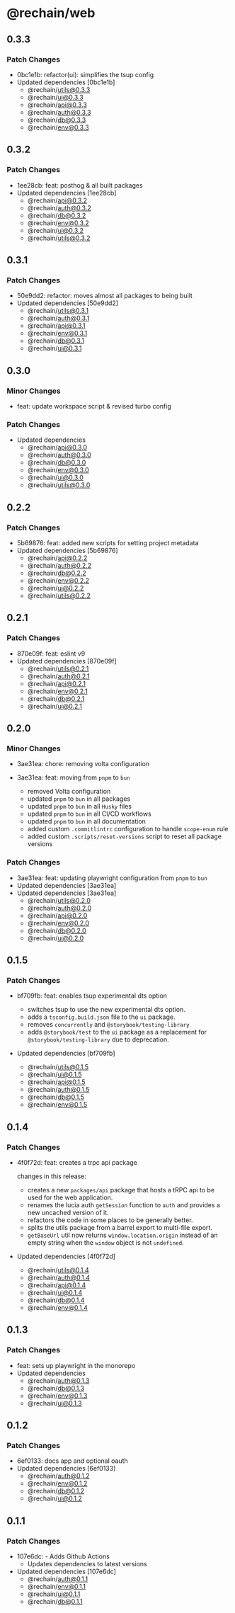 # @rechain/web

## 0.3.3

### Patch Changes

- 0bc1e1b: refactor(ui): simplifies the tsup config
- Updated dependencies [0bc1e1b]
  - @rechain/utils@0.3.3
  - @rechain/ui@0.3.3
  - @rechain/api@0.3.3
  - @rechain/auth@0.3.3
  - @rechain/db@0.3.3
  - @rechain/env@0.3.3

## 0.3.2

### Patch Changes

- 1ee28cb: feat: posthog & all built packages
- Updated dependencies [1ee28cb]
  - @rechain/api@0.3.2
  - @rechain/auth@0.3.2
  - @rechain/db@0.3.2
  - @rechain/env@0.3.2
  - @rechain/ui@0.3.2
  - @rechain/utils@0.3.2

## 0.3.1

### Patch Changes

- 50e9dd2: refactor: moves almost all packages to being built
- Updated dependencies [50e9dd2]
  - @rechain/utils@0.3.1
  - @rechain/auth@0.3.1
  - @rechain/api@0.3.1
  - @rechain/env@0.3.1
  - @rechain/db@0.3.1
  - @rechain/ui@0.3.1

## 0.3.0

### Minor Changes

- feat: update workspace script & revised turbo config

### Patch Changes

- Updated dependencies
  - @rechain/api@0.3.0
  - @rechain/auth@0.3.0
  - @rechain/db@0.3.0
  - @rechain/env@0.3.0
  - @rechain/ui@0.3.0
  - @rechain/utils@0.3.0

## 0.2.2

### Patch Changes

- 5b69876: feat: added new scripts for setting project metadata
- Updated dependencies [5b69876]
  - @rechain/api@0.2.2
  - @rechain/auth@0.2.2
  - @rechain/db@0.2.2
  - @rechain/env@0.2.2
  - @rechain/ui@0.2.2
  - @rechain/utils@0.2.2

## 0.2.1

### Patch Changes

- 870e09f: feat: eslint v9
- Updated dependencies [870e09f]
  - @rechain/utils@0.2.1
  - @rechain/auth@0.2.1
  - @rechain/api@0.2.1
  - @rechain/env@0.2.1
  - @rechain/db@0.2.1
  - @rechain/ui@0.2.1

## 0.2.0

### Minor Changes

- 3ae31ea: chore: removing volta configuration
- 3ae31ea: feat: moving from `pnpm` to `bun`

  - removed Volta configuration
  - updated `pnpm` to `bun` in all packages
  - updated `pnpm` to `bun` in all `Husky` files
  - updated `pnpm` to `bun` in all CI/CD workflows
  - updated `pnpm` to `bun` in all documentation
  - added custom `.commitlintrc` configuration to handle `scope-enum` rule
  - added custom `.scripts/reset-versions` script to reset all package versions

### Patch Changes

- 3ae31ea: feat: updating playwright configuration from `pnpm` to `bun`
- Updated dependencies [3ae31ea]
- Updated dependencies [3ae31ea]
  - @rechain/utils@0.2.0
  - @rechain/auth@0.2.0
  - @rechain/api@0.2.0
  - @rechain/env@0.2.0
  - @rechain/db@0.2.0
  - @rechain/ui@0.2.0

## 0.1.5

### Patch Changes

- bf709fb: feat: enables tsup experimental dts option

  - switches tsup to use the new experimental dts option.
  - adds a `tsconfig.build.json` file to the `ui` package.
  - removes `concurrently` and `@storybook/testing-library`
  - adds `@storybook/test` to the `ui` package as a replacement for `@storybook/testing-library` due to deprecation.

- Updated dependencies [bf709fb]
  - @rechain/utils@0.1.5
  - @rechain/ui@0.1.5
  - @rechain/api@0.1.5
  - @rechain/auth@0.1.5
  - @rechain/db@0.1.5
  - @rechain/env@0.1.5

## 0.1.4

### Patch Changes

- 4f0f72d: feat: creates a trpc api package

  changes in this release:

  - creates a new `packages/api` package that hosts a tRPC api to be used for the web application.
  - renames the lucia auth `getSession` function to `auth` and provides a new uncached version of it.
  - refactors the code in some places to be generally better.
  - splits the utils package from a barrel export to multi-file export.
  - `getBaseUrl` util now returns `window.location.origin` instead of an empty string when the `window` object is not `undefined`.

- Updated dependencies [4f0f72d]
  - @rechain/utils@0.1.4
  - @rechain/auth@0.1.4
  - @rechain/api@0.1.4
  - @rechain/ui@0.1.4
  - @rechain/db@0.1.4
  - @rechain/env@0.1.4

## 0.1.3

### Patch Changes

- feat: sets up playwright in the monorepo
- Updated dependencies
  - @rechain/auth@0.1.3
  - @rechain/db@0.1.3
  - @rechain/env@0.1.3
  - @rechain/ui@0.1.3

## 0.1.2

### Patch Changes

- 6ef0133: docs app and optional oauth
- Updated dependencies [6ef0133]
  - @rechain/auth@0.1.2
  - @rechain/env@0.1.2
  - @rechain/db@0.1.2
  - @rechain/ui@0.1.2

## 0.1.1

### Patch Changes

- 107e6dc: - Adds Github Actions
  - Updates dependencies to latest versions
- Updated dependencies [107e6dc]
  - @rechain/auth@0.1.1
  - @rechain/env@0.1.1
  - @rechain/ui@0.1.1
  - @rechain/db@0.1.1
